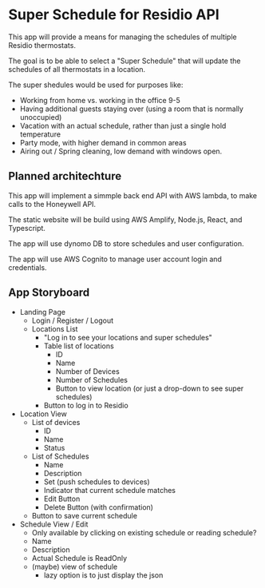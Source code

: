 # Super Schedule for Residio API

This app will provide a means for managing the schedules of multiple Residio thermostats.

The goal is to be able to select a "Super Schedule" that will update the schedules of all thermostats in a location.

The super shedules would be used for purposes like:
- Working from home vs. working in the office 9-5
- Having additional guests staying over (using a room that is normally unoccupied)
- Vacation with an actual schedule, rather than just a single hold temperature
- Party mode, with higher demand in common areas
- Airing out / Spring cleaning, low demand with windows open.

## Planned architechture

This app will implement a simmple back end API with AWS lambda, to make calls to the Honeywell API.

The static website will be build using AWS Amplify, Node.js, React, and Typescript.

The app will use dynomo DB to store schedules and user configuration.

The app will use AWS Cognito to manage user account login and credentials.

## App Storyboard

- Landing Page
    - Login / Register / Logout
    - Locations List
        - "Log in to see your locations and super schedules"
        - Table list of locations
            - ID
            - Name
            - Number of Devices
            - Number of Schedules
            - Button to view location (or just a drop-down to see super schedules)
        - Button to log in to Residio
- Location View
    - List of devices
        - ID
        - Name
        - Status
    - List of Schedules
        - Name
        - Description
        - Set (push schedules to devices)
        - Indicator that current schedule matches
        - Edit Button
        - Delete Button (with confirmation)
    - Button to save current schedule
- Schedule View / Edit
    - Only available by clicking on existing schedule or reading schedule?
    - Name
    - Description
    - Actual Schedule is ReadOnly
    - (maybe) view of schedule
        - lazy option is to just display the json

